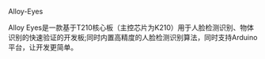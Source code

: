 Alloy-Eyes

Alloy Eyes是一款基于T210核心板（主控芯片为K210）用于人脸检测识别、物体识别的快速验证的开发板;同时内置高精度的人脸检测识别算法，同时支持Arduino平台，让开发更简单。

